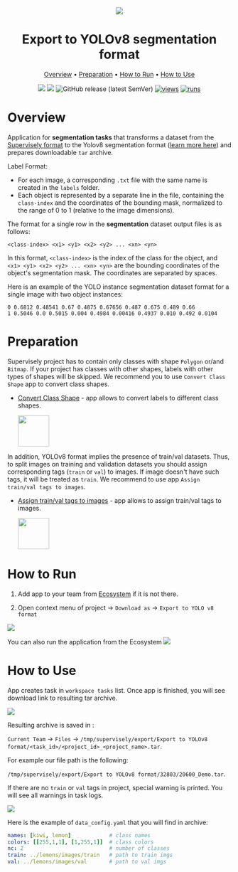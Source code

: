 <div align="center" markdown>
<img src="https://user-images.githubusercontent.com/115161827/235631478-31056b4a-4945-4962-aef0-4bd5b7b73956.png"/>

# Export to YOLOv8 segmentation format

<p align="center">
  <a href="#Overview">Overview</a> •
  <a href="#Preparation">Preparation</a> •
  <a href="#How-to-Run">How to Run</a> •
  <a href="#How-to-Use">How to Use</a>
</p>
  
[![](https://img.shields.io/badge/supervisely-ecosystem-brightgreen)](https://ecosystem.supervise.ly/apps/supervisely-ecosystem/export-to-yolov8)
[![](https://img.shields.io/badge/slack-chat-green.svg?logo=slack)](https://supervise.ly/slack)
![GitHub release (latest SemVer)](https://img.shields.io/github/v/release/supervisely-ecosystem/export-to-yolov8)
[![views](https://app.supervise.ly/img/badges/views/supervisely-ecosystem/export-to-yolov8.png)](https://supervise.ly)
[![runs](https://app.supervise.ly/img/badges/runs/supervisely-ecosystem/export-to-yolov8.png)](https://supervise.ly)

</div>

# Overview

Application for **segmentation tasks** that transforms a dataset from the [Supervisely format](https://docs.supervise.ly/data-organization/00_ann_format_navi) to the Yolov8 segmentation format ([learn more here](https://docs.ultralytics.com/datasets/segment/)) and prepares downloadable `tar` archive.

Label Format:

- For each image, a corresponding `.txt` file with the same name is created in the `labels` folder. 
- Each object is represented by a separate line in the file, containing the `class-index` and the coordinates of the bounding mask, normalized to the range of 0 to 1 (relative to the image dimensions). 

The format for a single row in the **segmentation** dataset output files is as follows:

```
<class-index> <x1> <y1> <x2> <y2> ... <xn> <yn>
```

In this format, `<class-index>` is the index of the class for the object, and `<x1> <y1> <x2> <y2> ... <xn> <yn>` are the bounding coordinates of the object's segmentation mask. The coordinates are separated by spaces.

Here is an example of the YOLO instance segmentation dataset format for a single image with two object instances:

```
0 0.6812 0.48541 0.67 0.4875 0.67656 0.487 0.675 0.489 0.66
1 0.5046 0.0 0.5015 0.004 0.4984 0.00416 0.4937 0.010 0.492 0.0104
```

# Preparation

Supervisely project has to contain only classes with shape `Polygon` or/and `Bitmap`. If your project has classes with other shapes, labels with other types of shapes will be skipped. We recommend you to use `Convert Class Shape` app to convert class shapes.

- [Convert Class Shape](https://ecosystem.supervise.ly/apps/convert-class-shape) - app allows to convert labels to different class shapes.  
    
    <img data-key="sly-module-link" data-module-slug="supervisely-ecosystem/convert-class-shape" src="https://user-images.githubusercontent.com/115161827/235643553-d5dd001e-22ef-4e74-a303-b7cfd251b7fd.png" height="70px" margin-bottom="20px"/>

In addition, YOLOv8 format implies the presence of train/val datasets. Thus, to split images on training and validation datasets you should assign  corresponding tags (`train` or `val`) to images. If image doesn't have such tags, it will be treated as `train`. We recommend to use app `Assign train/val tags to images`. 

- [Assign train/val tags to images](https://ecosystem.supervise.ly/apps/tag-train-val-test) - app allows to assign train/val tags to images.  
    
    <img data-key="sly-module-link" data-module-slug="supervisely-ecosystem/tag-train-val-test" src="https://user-images.githubusercontent.com/115161827/235643549-d0f4ea23-c75e-46f2-8767-3d786eb79207.png" height="70px" margin-bottom="20px"/>
    
# How to Run 
1. Add app to your team from [Ecosystem](https://ecosystem.supervise.ly/apps/export-to-yolov8) if it is not there.

2. Open context menu of project -> `Download as` -> `Export to YOLO v8 format` 
<img src="https://user-images.githubusercontent.com/115161827/235641219-43f67765-99ff-4ece-803b-3cbbb07011c4.png" />

You can also run the application from the Ecosystem
<img src="https://user-images.githubusercontent.com/115161827/235641214-50e93901-3c4b-4976-911b-c50940e84972.png" />

# How to Use

App creates task in `workspace tasks` list. Once app is finished, you will see download link to resulting tar archive. 

<img src="https://user-images.githubusercontent.com/115161827/235643943-8e4d6be2-56aa-46bf-b4bb-c017e93b32a0.png" />

Resulting archive is saved in : 

`Current Team` -> `Files` -> `/tmp/supervisely/export/Export to YOLOv8 format/<task_id>/<project_id>_<project_name>.tar`. 

For example our file path is the following: 

`/tmp/supervisely/export/Export to YOLOv8 format/32803/20600_Demo.tar`.

If there are no `train` or `val` tags in project, special warning is printed. You will see all warnings in task logs.

<img src="https://user-images.githubusercontent.com/115161827/235644472-16b3076e-7929-42c3-9f8c-7c1dcb0ca6be.png" />


Here is the example of `data_config.yaml` that you will find in archive:


```yaml
names: [kiwi, lemon]            # class names
colors: [[255,1,1], [1,255,1]]  # class colors
nc: 2                           # number of classes
train: ../lemons/images/train   # path to train imgs
val: ../lemons/images/val       # path to val imgs
```
